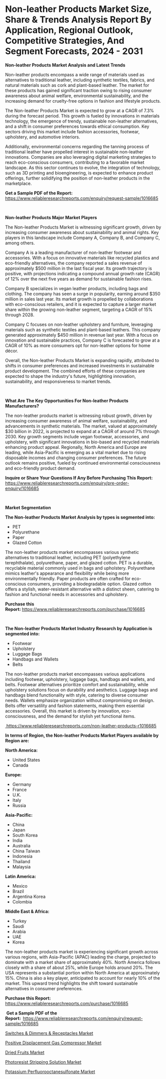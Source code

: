 <p><h1>Non-leather Products Market Size, Share & Trends Analysis Report By Application, Regional Outlook, Competitive Strategies, And Segment Forecasts, 2024 - 2031</h1></p><p><strong>Non-leather Products Market Analysis and Latest Trends</strong></p>
<p><p>Non-leather products encompass a wide range of materials used as alternatives to traditional leather, including synthetic textiles, fabrics, and natural materials such as cork and plant-based leather. The market for these products has gained significant traction owing to rising consumer awareness about animal welfare, environmental sustainability, and the increasing demand for cruelty-free options in fashion and lifestyle products. </p><p>The Non-leather Products Market is expected to grow at a CAGR of 7.3% during the forecast period. This growth is fueled by innovations in materials technology, the emergence of trendy, sustainable non-leather alternatives, and a shift in consumer preferences towards ethical consumption. Key sectors driving this market include fashion accessories, footwear, upholstery, and automotive interiors. </p><p>Additionally, environmental concerns regarding the tanning process of traditional leather have propelled interest in sustainable non-leather innovations. Companies are also leveraging digital marketing strategies to reach eco-conscious consumers, contributing to a favorable market landscape. As this sector continues to evolve, the integration of technology, such as 3D printing and bioengineering, is expected to enhance product offerings, further solidifying the position of non-leather products in the marketplace.</p></p>
<p><strong>Get a Sample PDF of the Report:&nbsp;</strong> <a href="https://www.reliableresearchreports.com/enquiry/request-sample/1016685?utm_campaign=32&utm_medium=2&utm_source=Github&utm_content=ia&utm_term=04122024&utm_id=non-leather-products">https://www.reliableresearchreports.com/enquiry/request-sample/1016685</a></p>
<p>&nbsp;</p>
<p><strong>Non-leather Products Major Market Players</strong></p>
<p><p>The Non-leather Products Market is witnessing significant growth, driven by increasing consumer awareness about sustainability and animal rights. Key players in this landscape include Company A, Company B, and Company C, among others.</p><p>Company A is a leading manufacturer of non-leather footwear and accessories. With a focus on innovative materials like recycled plastics and eco-friendly alternatives, the company reported a sales revenue of approximately $500 million in the last fiscal year. Its growth trajectory is positive, with projections indicating a compound annual growth rate (CAGR) of 12% over the next five years as demand for sustainable fashion rises.</p><p>Company B specializes in vegan leather products, including bags and clothing. The company has seen a surge in popularity, earning around $350 million in sales last year. Its market growth is propelled by collaborations with eco-conscious retailers, and it is expected to capture a larger market share within the growing non-leather segment, targeting a CAGR of 15% through 2028.</p><p>Company C focuses on non-leather upholstery and furniture, leveraging materials such as synthetic textiles and plant-based leathers. This company generated approximately $450 million in revenue last year. With a focus on innovation and sustainable practices, Company C is forecasted to grow at a CAGR of 10% as more consumers opt for non-leather options for home décor.</p><p>Overall, the Non-leather Products Market is expanding rapidly, attributed to shifts in consumer preferences and increased investments in sustainable product development. The combined efforts of these companies are expected to shape the industry's future, highlighting innovation, sustainability, and responsiveness to market trends.</p></p>
<p>&nbsp;</p>
<p><strong>What Are The Key Opportunities For Non-leather Products Manufacturers?</strong></p>
<p><p>The non-leather products market is witnessing robust growth, driven by increasing consumer awareness of animal welfare, sustainability, and advancements in synthetic materials. The market, valued at approximately $30 billion in 2022, is projected to expand at a CAGR of around 7% through 2030. Key growth segments include vegan footwear, accessories, and upholstery, with significant innovations in bio-based and recycled materials enhancing product appeal. Regionally, North America and Europe are leading, while Asia-Pacific is emerging as a vital market due to rising disposable incomes and changing consumer preferences. The future outlook remains positive, fueled by continued environmental consciousness and eco-friendly product demand.</p></p>
<p><strong>Inquire or Share Your Questions If Any Before Purchasing This Report:</strong> <a href="https://www.reliableresearchreports.com/enquiry/pre-order-enquiry/1016685?utm_campaign=32&utm_medium=2&utm_source=Github&utm_content=ia&utm_term=04122024&utm_id=non-leather-products">https://www.reliableresearchreports.com/enquiry/pre-order-enquiry/1016685</a></p>
<p>&nbsp;</p>
<p><strong>Market Segmentation</strong></p>
<p><strong>The Non-leather Products Market Analysis by types is segmented into:</strong></p>
<p><ul><li>PET</li><li>Polyurethane</li><li>Paper</li><li>Glazed Cotton</li></ul></p>
<p><p>The non-leather products market encompasses various synthetic alternatives to traditional leather, including PET (polyethylene terephthalate), polyurethane, paper, and glazed cotton. PET is a durable, recyclable material commonly used in bags and upholstery. Polyurethane mimics leather's appearance and flexibility while being more environmentally friendly. Paper products are often crafted for eco-conscious consumers, providing a biodegradable option. Glazed cotton offers a stylish, water-resistant alternative with a distinct sheen, catering to fashion and functional needs in accessories and upholstery.</p></p>
<p><strong>Purchase this Report:&nbsp;</strong><a href="https://www.reliableresearchreports.com/purchase/1016685?utm_campaign=32&utm_medium=2&utm_source=Github&utm_content=ia&utm_term=04122024&utm_id=non-leather-products">https://www.reliableresearchreports.com/purchase/1016685</a></p>
<p>&nbsp;</p>
<p><strong>The Non-leather Products Market Industry Research by Application is segmented into:</strong></p>
<p><ul><li>Footwear</li><li>Upholstery</li><li>Luggage Bags</li><li>Handbags and Wallets</li><li>Belts</li></ul></p>
<p><p>The non-leather products market encompasses various applications including footwear, upholstery, luggage bags, handbags and wallets, and belts. Footwear alternatives prioritize comfort and sustainability, while upholstery solutions focus on durability and aesthetics. Luggage bags and handbags blend functionality with style, catering to diverse consumer needs. Wallets emphasize organization without compromising on design. Belts offer versatility and fashion statements, making them essential accessories. Overall, this market is driven by innovation, eco-consciousness, and the demand for stylish yet functional items.</p></p>
<p><a href="https://www.reliableresearchreports.com/non-leather-products-r1016685?utm_campaign=32&utm_medium=2&utm_source=Github&utm_content=ia&utm_term=04122024&utm_id=non-leather-products">&nbsp;https://www.reliableresearchreports.com/non-leather-products-r1016685</a></p>
<p><strong>In terms of Region, the Non-leather Products Market Players available by Region are:</strong></p>
<p>
    <p> <strong> North America: </strong>
        <ul>
            <li>United States</li>
            <li>Canada</li>
        </ul>
        </p> 
    <p> <strong> Europe: </strong>
        <ul>
            <li>Germany</li>
            <li>France</li>
            <li>U.K.</li>
            <li>Italy</li>
            <li>Russia</li>
        </ul>
        </p> 
    <p> <strong> Asia-Pacific: </strong>
        <ul>
            <li>China</li>
            <li>Japan</li>
            <li>South Korea</li>
            <li>India</li>
            <li>Australia</li>
            <li>China Taiwan</li>
            <li>Indonesia</li>
            <li>Thailand</li>
            <li>Malaysia</li>
        </ul>
        </p> 
    <p> <strong> Latin America: </strong>
        <ul>
            <li>Mexico</li>
            <li>Brazil</li>
            <li>Argentina Korea</li>
            <li>Colombia</li>
        </ul>
        </p> 
    <p> <strong> Middle East & Africa: </strong>
        <ul>
            <li>Turkey</li>
            <li>Saudi</li>
            <li>Arabia</li>
            <li>UAE</li>
            <li>Korea</li>
        </ul>
    </p>
    </p>
<p><p>The non-leather products market is experiencing significant growth across various regions, with Asia-Pacific (APAC) leading the charge, projected to dominate with a market share of approximately 40%. North America follows closely with a share of about 25%, while Europe holds around 20%. The USA represents a substantial portion within North America at approximately 15%. China is also a key player, anticipated to account for nearly 10% of the market. This upward trend highlights the shift toward sustainable alternatives in consumer preferences.</p></p>
<p><strong>Purchase this Report: </strong><a href="https://www.reliableresearchreports.com/purchase/1016685?utm_campaign=32&utm_medium=2&utm_source=Github&utm_content=ia&utm_term=04122024&utm_id=non-leather-products">https://www.reliableresearchreports.com/purchase/1016685</a></p>
<p>&nbsp;<strong>Get a Sample PDF of the Report:&nbsp;&nbsp;</strong><a href="https://www.reliableresearchreports.com/enquiry/request-sample/1016685?utm_campaign=32&utm_medium=2&utm_source=Github&utm_content=ia&utm_term=04122024&utm_id=non-leather-products">https://www.reliableresearchreports.com/enquiry/request-sample/1016685</a></p>
<p><strong></strong></p>
<p><p><a href="https://issuu.com/reportprime-2/docs/switches-dimmers-receptacles-market-size-2030.pptx?utm_campaign=32&utm_medium=2&utm_source=Github&utm_content=ia&utm_term=04122024&utm_id=non-leather-products">Switches & Dimmers & Receptacles Market</a></p><p><a href="https://www.linkedin.com/pulse/impressive-growth-positive-displacement-gas-compressor-market-lnwgf?utm_campaign=32&utm_medium=2&utm_source=Github&utm_content=ia&utm_term=04122024&utm_id=non-leather-products">Positive Displacement Gas Compressor Market</a></p><p><a href="https://github.com/MonroeBullock54/Market-Research-Report-List-1/blob/main/dried-fruits-market.md?utm_campaign=32&utm_medium=2&utm_source=Github&utm_content=ia&utm_term=04122024&utm_id=non-leather-products">Dried Fruits Market</a></p><p><a href="https://issuu.com/reportprime-2/docs/photoresist-stripping-solution-market-size-2030.pp?utm_campaign=32&utm_medium=2&utm_source=Github&utm_content=ia&utm_term=04122024&utm_id=non-leather-products">Photoresist Stripping Solution Market</a></p><p><a href="https://www.linkedin.com/pulse/intense-competition-growth-expected-potassium-perfluorooctanesulfonate-hmebe?utm_campaign=32&utm_medium=2&utm_source=Github&utm_content=ia&utm_term=04122024&utm_id=non-leather-products">Potassium Perfluorooctanesulfonate Market</a></p></p>